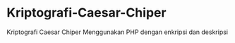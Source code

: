 # Kriptografi-Caesar-Chiper
Kriptografi Caesar Chiper
Menggunakan PHP dengan enkripsi dan deskripsi
